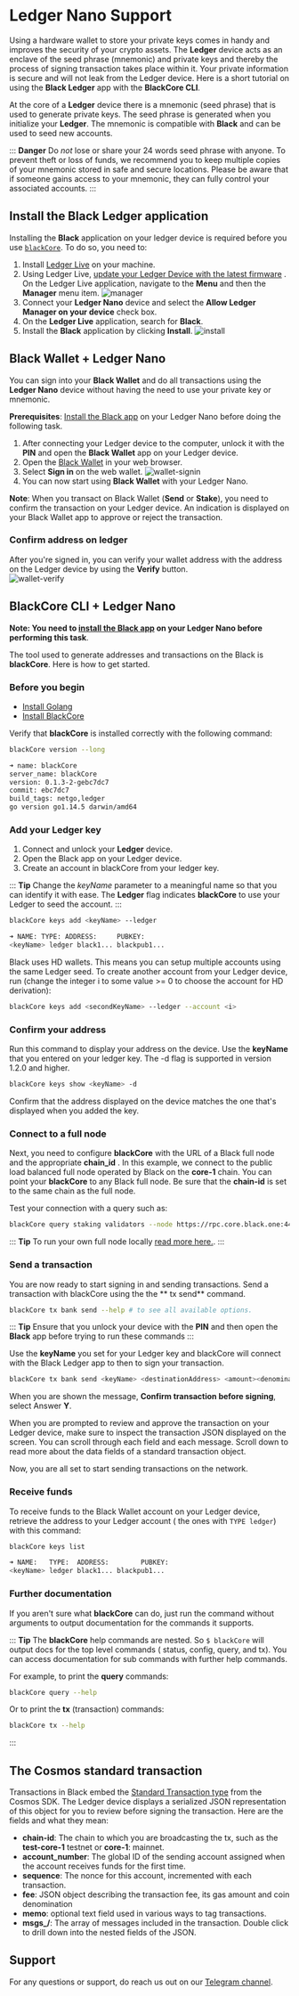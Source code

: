 # Ledger Nano Support

Using a hardware wallet to store your private keys comes in handy and improves the security of your crypto assets.
The **Ledger** device acts as an enclave of the seed phrase (mnemonic) and private keys and thereby the process of
signing transaction takes place within it. Your private information is secure and will not leak from the Ledger device.
Here is a short tutorial on using the **Black Ledger** app with the **BlackCore CLI**.

At the core of a **Ledger** device there is a mnemonic (seed phrase) that is used to generate private keys. The seed
phrase is generated when you initialize your **Ledger**. The mnemonic is compatible with **Black** and can be used
to seed new accounts.

::: **Danger**
Do _not_ lose or share your 24 words seed phrase with anyone. To prevent theft or loss of funds, we recommend you to
keep multiple copies of your mnemonic stored in safe and secure locations. Please be aware that if someone gains access
to your mnemonic, they can fully control your associated accounts.
:::

## Install the Black Ledger application

Installing the **Black** application on your ledger device is required before you
use [`blackCore`](#blackcore-cli-+-ledger-nano). To do so, you need to:

1. Install [Ledger Live](https://shop.ledger.com/pages/ledger-live) on your machine.
2. Using Ledger
   Live, [update your Ledger Device with the latest firmware](https://support.ledger.com/hc/en-us/articles/360002731113-Update-device-firmware)
   . On the Ledger Live application, navigate to the **Menu** and then the **Manager** menu item.
   ![manager](../images/ledger-tuto-manager.png)
4. Connect your **Ledger Nano** device and select the **Allow Ledger Manager on your device** check box.
5. On the **Ledger Live** application, search for **Black**.
6. Install the **Black** application by clicking **Install**.
   ![install](../images/ledger-tuto-install.png)

## Black Wallet + Ledger Nano

You can sign into your **Black Wallet** and do all transactions using the **Ledger Nano** device without having
the need to use your private key or mnemonic.

**Prerequisites**: [Install the Black app](#install-the-black-ledger-application) on your Ledger Nano before
doing the following task.

1. After connecting your Ledger device to the computer, unlock it with the **PIN** and open the **Black Wallet**
   app on your Ledger device.
2. Open the [Black Wallet](https://wallet.black.one/) in your web browser.
3. Select **Sign in** on the web wallet.
   ![wallet-signin](../images/ledger-tuto-wallet-signin.png)
4. You can now start using **Black Wallet** with your Ledger Nano.

**Note**: When you transact on Black Wallet (**Send** or **Stake**), you need to confirm the transaction on your
Ledger device. An indication is displayed on your Black Wallet app to approve or reject the transaction.

### Confirm address on ledger

After you're signed in, you can verify your wallet address with the address on the Ledger device by using the **Verify**
button.   
![wallet-verify](../images/ledger-tuto-wallet-verify.png)

## BlackCore CLI + Ledger Nano

**Note: You need to [install the Black app](#install-the-black-ledger-application) on your Ledger Nano
before performing this task**.

The tool used to generate addresses and transactions on the Black is **blackCore**. Here is how to get
started.

### Before you begin

- [Install Golang](https://golang.org/doc/install)
- [Install BlackCore](https://github.com/gridironOne/blackCore#installation-steps)

Verify that **blackCore** is installed correctly with the following command:

```bash
blackCore version --long

➜ name: blackCore
server_name: blackCore
version: 0.1.3-2-gebc7dc7
commit: ebc7dc7
build_tags: netgo,ledger
go version go1.14.5 darwin/amd64
```

### Add your Ledger key

1. Connect and unlock your **Ledger** device.
2. Open the Black app on your Ledger device.
3. Create an account in blackCore from your ledger key.

::: **Tip**
Change the _keyName_ parameter to a meaningful name so that you can identify it with ease. The **Ledger** flag
indicates **blackCore** to use your Ledger to seed the account.
:::

```bash
blackCore keys add <keyName> --ledger

➜ NAME: TYPE: ADDRESS:     PUBKEY:
<keyName> ledger black1... blackpub1...
```

Black uses HD wallets. This means you can setup multiple accounts using the same Ledger seed. To create another
account from your Ledger device, run (change the integer i to some value >= 0 to choose the account for HD derivation):

```bash
blackCore keys add <secondKeyName> --ledger --account <i>
```

### Confirm your address

Run this command to display your address on the device. Use the **keyName** that you entered on your ledger key. The -d
flag is supported in version 1.2.0 and higher.

```bash
blackCore keys show <keyName> -d
```

Confirm that the address displayed on the device matches the one that's displayed when you added the key.

### Connect to a full node

Next, you need to configure **blackCore** with the URL of a Black full node and the appropriate **chain_id**
. In this example, we connect to the public load balanced full node operated by Black on the **core-1** chain. You
can point your **blackCore** to any Black full node. Be sure that the **chain-id** is set to the same chain
as the full node.

Test your connection with a query such as:

``` bash
blackCore query staking validators --node https://rpc.core.black.one:443 --chain-id core-1
```

::: **Tip**
To run your own full node
locally [read more here.](https://github.com/gridironOne/blackCore#initialize-a-new-chain-and-start-node).
:::

### Send a transaction

You are now ready to start signing in and sending transactions. Send a transaction with blackCore using the the **
tx send** command.

``` bash
blackCore tx bank send --help # to see all available options.
```

::: **Tip**
Ensure that you unlock your device with the **PIN** and then open the **Black** app before trying to run these
commands
:::

Use the **keyName** you set for your Ledger key and blackCore will connect with the Black Ledger app to then
to sign your transaction.

```bash
blackCore tx bank send <keyName> <destinationAddress> <amount><denomination> --node https://rpc.core.black.one:443 --chain-id core-1
```

When you are shown the message, **Confirm transaction before signing**, select Answer **Y**.

When you are prompted to review and approve the transaction on your Ledger device, make sure to inspect the transaction
JSON displayed on the screen. You can scroll through each field and each message. Scroll down to read more about the
data fields of a standard transaction object.

Now, you are all set to start sending transactions on the network.

### Receive funds

To receive funds to the Black Wallet account on your Ledger device, retrieve the address to your Ledger account (
the ones with `TYPE ledger`) with this command:

```bash
blackCore keys list

➜ NAME:   TYPE:  ADDRESS:        PUBKEY:
<keyName> ledger black1... blackpub1...
```

### Further documentation

If you aren't sure what **blackCore** can do, just run the command without arguments to output documentation for
the commands it supports.

::: **Tip**
The **blackCore** help commands are nested. So `$ blackCore` will output docs for the top level commands (
status, config, query, and tx). You can access documentation for sub commands with further help commands.

For example, to print the **query** commands:

```bash
blackCore query --help
```

Or to print the **tx** (transaction) commands:

```bash
blackCore tx --help
```

:::

## The Cosmos standard transaction

Transactions in Black embed
the [Standard Transaction type](https://godoc.org/github.com/cosmos/cosmos-sdk/x/auth#StdTx) from the Cosmos SDK. The
Ledger device displays a serialized JSON representation of this object for you to review before signing the transaction.
Here are the fields and what they mean:

- **chain-id**: The chain to which you are broadcasting the tx, such as the **test-core-1** testnet or **core-1**:
  mainnet.
- **account_number**: The global ID of the sending account assigned when the account receives funds for the first time.
- **sequence**: The nonce for this account, incremented with each transaction.
- **fee**: JSON object describing the transaction fee, its gas amount and coin denomination
- **memo**: optional text field used in various ways to tag transactions.
- **msgs_<index>/<field>**: The array of messages included in the transaction. Double click to drill down into the
  nested fields of the JSON.

## Support

For any questions or support, do reach us out on our [Telegram channel](https://t.me/gridironOneChat).
